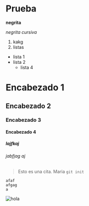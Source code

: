 # Prueba
**negrita**

*negrita cursiva*

1. kakg
2. listas

* lista 1
* lista 2
  * lista 4
 
# Encabezado 1
## Encabezado 2
### Encabezado 3
#### Encabezado 4
##### lajfkaj
###### jabfjag aj

> Esto es una cita. Maria
`git init`

~~~
afaf
afgag
a
~~~

![hola](https://goo.gl/images/iFCB13)

